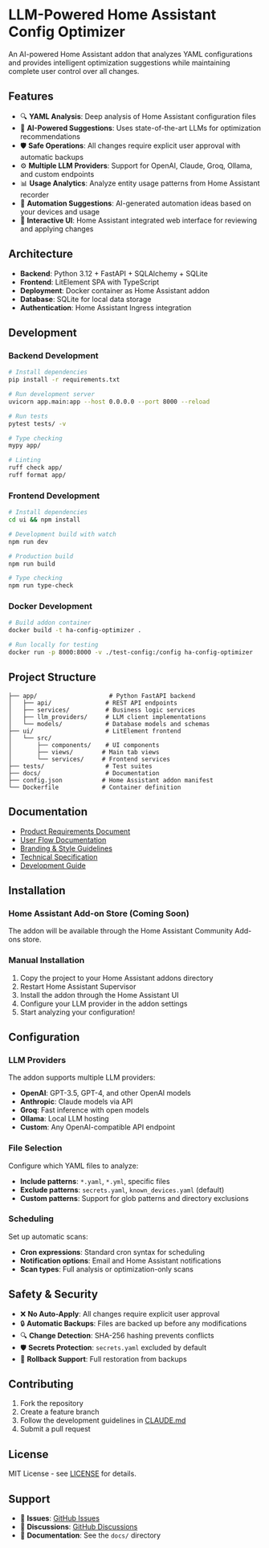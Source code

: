 # LLM-Powered Home Assistant Config Optimizer

An AI-powered Home Assistant addon that analyzes YAML configurations and provides intelligent optimization suggestions while maintaining complete user control over all changes.

## Features

- 🔍 **YAML Analysis**: Deep analysis of Home Assistant configuration files
- 🤖 **AI-Powered Suggestions**: Uses state-of-the-art LLMs for optimization recommendations
- 🛡️ **Safe Operations**: All changes require explicit user approval with automatic backups
- ⚙️ **Multiple LLM Providers**: Support for OpenAI, Claude, Groq, Ollama, and custom endpoints
- 📊 **Usage Analytics**: Analyze entity usage patterns from Home Assistant recorder
- 🎯 **Automation Suggestions**: AI-generated automation ideas based on your devices and usage
- 🔧 **Interactive UI**: Home Assistant integrated web interface for reviewing and applying changes

## Architecture

- **Backend**: Python 3.12 + FastAPI + SQLAlchemy + SQLite
- **Frontend**: LitElement SPA with TypeScript
- **Deployment**: Docker container as Home Assistant addon
- **Database**: SQLite for local data storage
- **Authentication**: Home Assistant Ingress integration

## Development

### Backend Development

```bash
# Install dependencies
pip install -r requirements.txt

# Run development server
uvicorn app.main:app --host 0.0.0.0 --port 8000 --reload

# Run tests
pytest tests/ -v

# Type checking
mypy app/

# Linting
ruff check app/
ruff format app/
```

### Frontend Development

```bash
# Install dependencies
cd ui && npm install

# Development build with watch
npm run dev

# Production build
npm run build

# Type checking
npm run type-check
```

### Docker Development

```bash
# Build addon container
docker build -t ha-config-optimizer .

# Run locally for testing
docker run -p 8000:8000 -v ./test-config:/config ha-config-optimizer
```

## Project Structure

```
├── app/                    # Python FastAPI backend
│   ├── api/               # REST API endpoints
│   ├── services/          # Business logic services
│   ├── llm_providers/     # LLM client implementations
│   └── models/            # Database models and schemas
├── ui/                    # LitElement frontend
│   └── src/
│       ├── components/    # UI components
│       ├── views/        # Main tab views
│       └── services/     # Frontend services
├── tests/                 # Test suites
├── docs/                  # Documentation
├── config.json           # Home Assistant addon manifest
└── Dockerfile            # Container definition
```

## Documentation

- [Product Requirements Document](PRD.md)
- [User Flow Documentation](USER_FLOWS.md)
- [Branding & Style Guidelines](BRAND_GUIDELINES.md)
- [Technical Specification](technical_spec.md)
- [Development Guide](CLAUDE.md)

## Installation

### Home Assistant Add-on Store (Coming Soon)

The addon will be available through the Home Assistant Community Add-ons store.

### Manual Installation

1. Copy the project to your Home Assistant addons directory
2. Restart Home Assistant Supervisor
3. Install the addon through the Home Assistant UI
4. Configure your LLM provider in the addon settings
5. Start analyzing your configuration!

## Configuration

### LLM Providers

The addon supports multiple LLM providers:

- **OpenAI**: GPT-3.5, GPT-4, and other OpenAI models
- **Anthropic**: Claude models via API
- **Groq**: Fast inference with open models
- **Ollama**: Local LLM hosting
- **Custom**: Any OpenAI-compatible API endpoint

### File Selection

Configure which YAML files to analyze:

- **Include patterns**: `*.yaml`, `*.yml`, specific files
- **Exclude patterns**: `secrets.yaml`, `known_devices.yaml` (default)
- **Custom patterns**: Support for glob patterns and directory exclusions

### Scheduling

Set up automatic scans:

- **Cron expressions**: Standard cron syntax for scheduling
- **Notification options**: Email and Home Assistant notifications
- **Scan types**: Full analysis or optimization-only scans

## Safety & Security

- ❌ **No Auto-Apply**: All changes require explicit user approval
- 🔒 **Automatic Backups**: Files are backed up before any modifications
- 🔍 **Change Detection**: SHA-256 hashing prevents conflicts
- 🛡️ **Secrets Protection**: `secrets.yaml` excluded by default
- 🔄 **Rollback Support**: Full restoration from backups

## Contributing

1. Fork the repository
2. Create a feature branch
3. Follow the development guidelines in [CLAUDE.md](CLAUDE.md)
4. Submit a pull request

## License

MIT License - see [LICENSE](LICENSE) for details.

## Support

- 🐛 **Issues**: [GitHub Issues](https://github.com/rickoslyder/ha-config-optimizer/issues)
- 💬 **Discussions**: [GitHub Discussions](https://github.com/rickoslyder/ha-config-optimizer/discussions)
- 📖 **Documentation**: See the `docs/` directory